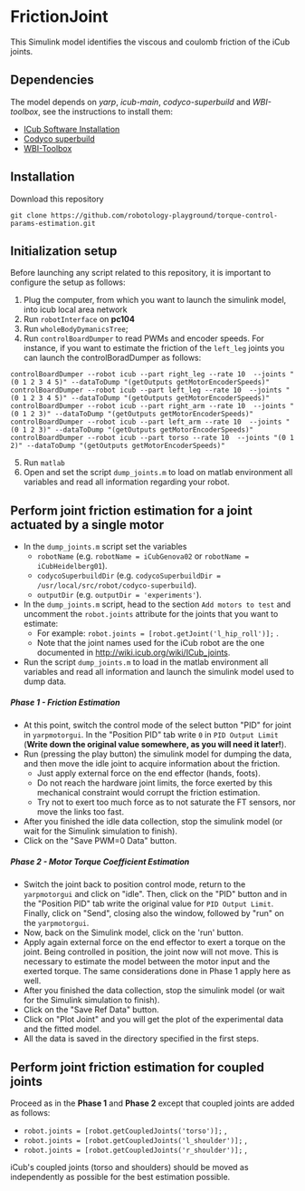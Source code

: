 # FrictionJoint
This Simulink model identifies the viscous and coulomb friction of the iCub joints. 

## Dependencies
The model depends on *yarp*, *icub-main*, *codyco-superbuild* and *WBI-toolbox*, see the instructions to install them:
- [ICub Software Installation](http://wiki.icub.org/wiki/ICub_Software_Installation)
- [Codyco superbuild](https://github.com/robotology/codyco-superbuild)
- [WBI-Toolbox](https://github.com/robotology-playground/WBI-Toolbox)

## Installation
Download this repository
```
git clone https://github.com/robotology-playground/torque-control-params-estimation.git
```
## Initialization setup
Before launching any script related to this repository, it is important to configure the setup as follows:

1. Plug the computer, from which you want to launch the simulink model, into icub local area network
2. Run `robotInterface` on **pc104**
3. Run `wholeBodyDymanicsTree`;
4. Run `controlBoardDumper` to read PWMs and encoder speeds. For instance, if you want to estimate the friction of the `left_leg` joints you can launch the controlBoradDumper as follows:
```
controlBoardDumper --robot icub --part right_leg --rate 10  --joints "(0 1 2 3 4 5)" --dataToDump "(getOutputs getMotorEncoderSpeeds)"
controlBoardDumper --robot icub --part left_leg --rate 10  --joints "(0 1 2 3 4 5)" --dataToDump "(getOutputs getMotorEncoderSpeeds)"
controlBoardDumper --robot icub --part right_arm --rate 10  --joints "(0 1 2 3)" --dataToDump "(getOutputs getMotorEncoderSpeeds)"
controlBoardDumper --robot icub --part left_arm --rate 10  --joints "(0 1 2 3)" --dataToDump "(getOutputs getMotorEncoderSpeeds)"
controlBoardDumper --robot icub --part torso --rate 10  --joints "(0 1 2)" --dataToDump "(getOutputs getMotorEncoderSpeeds)"
```
5. Run `matlab` 
6. Open and set the script `dump_joints.m` to load on matlab environment all variables and read all information regarding your robot. 

## Perform joint friction estimation for a joint actuated by a single motor
- In the `dump_joints.m` script set the variables
  - `robotName` (e.g. `robotName = iCubGenova02` or `robotName = iCubHeidelberg01`).
  - `codycoSuperbuildDir` (e.g. `codycoSuperbuildDir = /usr/local/src/robot/codyco-superbuild`).
  - `outputDir` (e.g. `outputDir = 'experiments'`).
- In the `dump_joints.m` script, head to the section `Add motors to test` and uncomment the `robot.joints` attribute for the joints that you want to estimate:
  - For example: `robot.joints = [robot.getJoint('l_hip_roll')];` .
  - Note that the joint names used for the iCub robot are the one documented in http://wiki.icub.org/wiki/ICub_joints.
- Run the script `dump_joints.m` to load in the matlab environment all variables and read all information and launch the simulink model used to dump data. 

##### Phase 1 - Friction Estimation
- At this point, switch the control mode of the select button "PID" for joint in `yarpmotorgui`. In the "Position PID" tab write `0` in `PID Output Limit` (**Write down the original value somewhere, as you will need it later!**).
- Run (pressing the play button) the simulink model for dumping the data, and then move the idle joint to acquire information about the friction. 
  - Just apply external force on the end effector (hands, foots). 
  - Do not reach the hardware joint limits, the force exerted by this mechanical constraint would corrupt the friction estimation.
  -  Try not to exert too much force as to not saturate the FT sensors, nor move the links too fast. 
- After you finished the idle data collection, stop the simulink model (or wait for the Simulink simulation to finish).
- Click on the "Save PWM=0 Data" button.

##### Phase 2 - Motor Torque Coefficient Estimation
- Switch the joint back to position control mode, return to the `yarpmotorgui` and click on "idle". Then, click on the "PID" button and in the "Position PID" tab write the original value for `PID Output Limit`. Finally, click on "Send", closing also the window, followed by "run" on the `yarpmotorgui`.
- Now, back on the Simulink model, click on the 'run' button.
- Apply again external force on the end effector to exert a torque on the joint. Being controlled in position, the joint now will not move. This is necessary to estimate the model between the motor input and the exerted torque. The same considerations done in Phase 1 apply here as well.
- After you finished the data collection, stop the simulink model (or wait for the Simulink simulation to finish).
- Click on the "Save Ref Data" button. 
- Click on "Plot Joint" and you will get the plot of the experimental data and the fitted model. 
- All the data is saved in the directory specified in the first steps. 

## Perform joint friction estimation for coupled joints
Proceed as in the **Phase 1** and **Phase 2** except that coupled joints are added as follows:
- `robot.joints = [robot.getCoupledJoints('torso')];` ,
- `robot.joints = [robot.getCoupledJoints('l_shoulder')];` ,
- `robot.joints = [robot.getCoupledJoints('r_shoulder')];` ,

iCub's coupled joints (torso and shoulders) should be moved as independently as possible for the best estimation possible.
